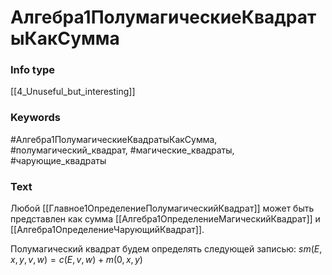 # Алгебра1ПолумагическиеКвадратыКакСумма
### Info type
[[4_Unuseful_but_interesting]]
### Keywords
#Алгебра1ПолумагическиеКвадратыКакСумма, #полумагический_квадрат, #магические_квадраты, #чарующие_квадраты
### Text
Любой [[Главное1ОпределениеПолумагическийКвадрат]] может быть представлен как сумма [[Алгебра1ОпределениеМагическийКвадрат]] и [[Алгебра1ОпределениеЧарующийКвадрат]].

Полумагический квадрат будем определять следующей записью:
$sm(E, x, y, v, w) = c(E, v, w) + m(0, x, y)$